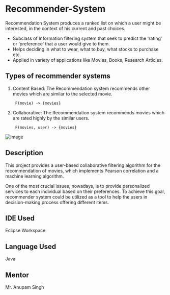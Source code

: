 # Recommender-System

Recommendation System produces a ranked list on which a user might be interested, in the 
context of his current and past choices.

- Subclass of Information filtering system that seek to predict the ‘rating’ or ‘preference’ that a user would give to them.
- Helps deciding in what to wear, what to buy, what stocks to purchase etc.
- Applied in variety of applications like Movies, Books, Research Articles.

## Types of recommender systems

1. Content Based: The Recommendation system recommends other movies which are similar to the selected movie.
 
        F(movie) -> {movies}

2. Collaborative: The Recommendation system recommends movies which are rated highly by the similar users.

        F(movies, user) -> {movies}

![image](https://user-images.githubusercontent.com/47741271/174051666-260277bd-555c-4bfe-b91f-a6d35d8b5d0a.png)

## Description
This project provides a user-based collaborative filtering algorithm for the recommendation of movies, which implements Pearson correlation and a machine learning algorithm.

One of the most crucial issues, nowadays, is to provide personalized services to each individual based on their preferences. To achieve this goal, recommender system could be utilized as a tool to help the users in decision-making process offering different items. 

## IDE Used
Eclipse Workspace

## Language Used
Java

## Mentor 
Mr. Anupam Singh
